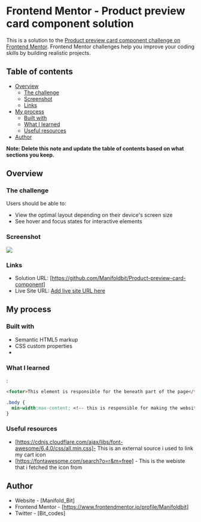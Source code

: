 # Frontend Mentor - Product preview card component solution

This is a solution to the [Product preview card component challenge on Frontend Mentor](https://www.frontendmentor.io/challenges/product-preview-card-component-GO7UmttRfa). Frontend Mentor challenges help you improve your coding skills by building realistic projects. 

## Table of contents

- [Overview](#overview)
  - [The challenge](#the-challenge)
  - [Screenshot](#screenshot)
  - [Links](#links)
- [My process](#my-process)
  - [Built with](#built-with)
  - [What I learned](#what-i-learned)
  - [Useful resources](#useful-resources)
- [Author](#author)

**Note: Delete this note and update the table of contents based on what sections you keep.**

## Overview

### The challenge

Users should be able to:

- View the optimal layout depending on their device's screen size
- See hover and focus states for interactive elements

### Screenshot

![](./screenshot.png)


### Links

- Solution URL: [https://github.com/Manifoldbit/Product-preview-card-component]
- Live Site URL: [Add live site URL here](https://your-live-site-url.com)

## My process

### Built with

- Semantic HTML5 markup
- CSS custom properties
- 


### What I learned
:

```html
<footer>This element is responsible for the beneath part of the page</footer>
```
```css
.body {
  min-width:max-content; <!-- this is responsible for making the website from shrinking, if its been minimized -->
}
```


### Useful resources

- [https://cdnjs.cloudflare.com/ajax/libs/font-awesome/6.4.0/css/all.min.css]- This is an external source i used to link my cart icon
- [https://fontawesome.com/search?o=r&m=free] - This is the webiste that i fetched the icon from

## Author

- Website - [Manifold_Bit]
- Frontend Mentor - [https://www.frontendmentor.io/profile/Manifoldbit]
- Twitter - [Bit_codes]


